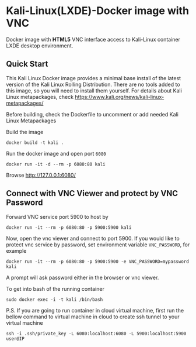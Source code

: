 Kali-Linux(LXDE)-Docker image with VNC
=========================

Docker image with **HTML5** VNC interface access to Kali-Linux container LXDE desktop environment.

Quick Start
-------------------------
This Kali Linux Docker image provides a minimal base install of the latest version of the Kali Linux Rolling Distribution.
There are no tools added to this image, so you will need to install them yourself. For details about Kali Linux metapackages,
check https://www.kali.org/news/kali-linux-metapackages/

Before building, check the Dockerfile to uncomment or add needed Kali Linux Metapackages

Build the image
```
docker build -t kali .
```

Run the docker image and open port `6080`

```
docker run -it -d --rm -p 6080:80 kali
```

Browse http://127.0.0.1:6080/


Connect with VNC Viewer and protect by VNC Password
------------------

Forward VNC service port 5900 to host by

```
docker run -it --rm -p 6080:80 -p 5900:5900 kali
```

Now, open the vnc viewer and connect to port 5900. If you would like to protect vnc service by password, set environment variable `VNC_PASSWORD`, for example

```
docker run -it --rm -p 6080:80 -p 5900:5900 -e VNC_PASSWORD=mypassword kali
```

A prompt will ask password either in the browser or vnc viewer.

To get into bash of the running container
```
sudo docker exec -i -t kali /bin/bash
```

P.S. If you are going to run container in cloud virtual machine, first run the bellow command to virtual machine in cloud to create ssh tunnel
to your virtual machine
```
ssh -i .ssh/private_key -L 6080:localhost:6080 -L 5900:localhost:5900 user@IP
```
